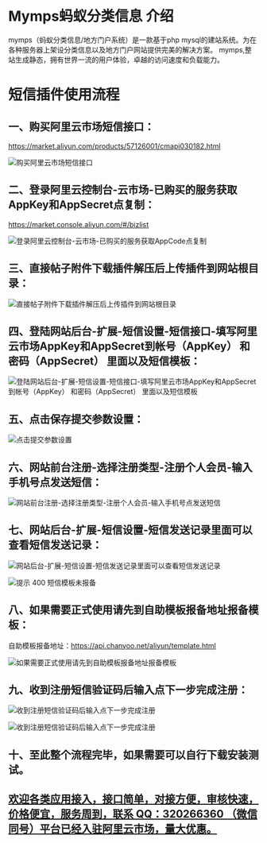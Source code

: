 # Mymps蚂蚁分类信息 介绍
mymps（蚂蚁分类信息/地方门户系统）是一款基于php mysql的建站系统。为在各种服务器上架设分类信息以及地方门户网站提供完美的解决方案。 mymps,整站生成静态，拥有世界一流的用户体验，卓越的访问速度和负载能力。

# 短信插件使用流程
## 一、购买阿里云市场短信接口：
https://market.aliyun.com/products/57126001/cmapi030182.html

![购买阿里云市场短信接口](https://github.com/320266360/sms_plugin/blob/master/Mymps/images/01.png "购买阿里云市场短信接口")


## 二、登录阿里云控制台-云市场-已购买的服务获取AppKey和AppSecret点复制：
https://market.console.aliyun.com/#/bizlist

![登录阿里云控制台-云市场-已购买的服务获取AppCode点复制](https://github.com/320266360/sms_plugin/blob/master/Mymps/images/02.png "登录阿里云控制台-云市场-已购买的服务获取AppCode点复制")


## 三、直接帖子附件下载插件解压后上传插件到网站根目录：

![直接帖子附件下载插件解压后上传插件到网站根目录](https://github.com/320266360/sms_plugin/blob/master/Mymps/images/03.png "直接帖子附件下载插件解压后上传插件到网站根目录")


## 四、登陆网站后台-扩展-短信设置-短信接口-填写阿里云市场AppKey和AppSecret到帐号（AppKey） 和密码（AppSecret） 里面以及短信模板：


![登陆网站后台-扩展-短信设置-短信接口-填写阿里云市场AppKey和AppSecret到帐号（AppKey） 和密码（AppSecret） 里面以及短信模板](https://github.com/320266360/sms_plugin/blob/master/Mymps/images/04.png "登陆网站后台-扩展-短信设置-短信接口-填写阿里云市场AppKey和AppSecret到帐号（AppKey） 和密码（AppSecret） 里面以及短信模板")


## 五、点击保存提交参数设置：

![点击提交参数设置](https://github.com/320266360/sms_plugin/blob/master/Mymps/images/05.png "点击保存提交参数设置")


## 六、网站前台注册-选择注册类型-注册个人会员-输入手机号点发送短信：

![网站前台注册-选择注册类型-注册个人会员-输入手机号点发送短信](https://github.com/320266360/sms_plugin/blob/master/Mymps/images/06.png "网站前台注册-选择注册类型-注册个人会员-输入手机号点发送短信")


## 七、网站后台-扩展-短信设置-短信发送记录里面可以查看短信发送记录：

![网站后台-扩展-短信设置-短信发送记录里面可以查看短信发送记录](https://github.com/320266360/sms_plugin/blob/master/Mymps/images/07.png "网站后台-扩展-短信设置-短信发送记录里面可以查看短信发送记录")

![提示 400 短信模板未报备](https://github.com/320266360/sms_plugin/blob/master/Mymps/images/08.png "提示400 短信模板未报备")


## 八、如果需要正式使用请先到自助模板报备地址报备模板：
自助模板报备地址：https://api.chanyoo.net/aliyun/template.html

![如果需要正式使用请先到自助模板报备地址报备模板](https://github.com/320266360/sms_plugin/blob/master/Mymps/images/09.png "如果需要正式使用请先到自助模板报备地址报备模板")


## 九、收到注册短信验证码后输入点下一步完成注册：

![收到注册短信验证码后输入点下一步完成注册](https://github.com/320266360/sms_plugin/blob/master/Mymps/images/10.png "收到注册短信验证码后输入点下一步完成注册")

![收到注册短信验证码后输入点下一步完成注册](https://github.com/320266360/sms_plugin/blob/master/Mymps/images/11.png "收到注册短信验证码后输入点下一步完成注册")


## 十、至此整个流程完毕，如果需要可以自行下载安装测试。



## [欢迎各类应用接入，接口简单，对接方便，审核快速，价格便宜，服务周到，联系 QQ：320266360 （微信同号）平台已经入驻阿里云市场，量大优惠。](https://market.aliyun.com/products/57126001/cmapi030182.html)
